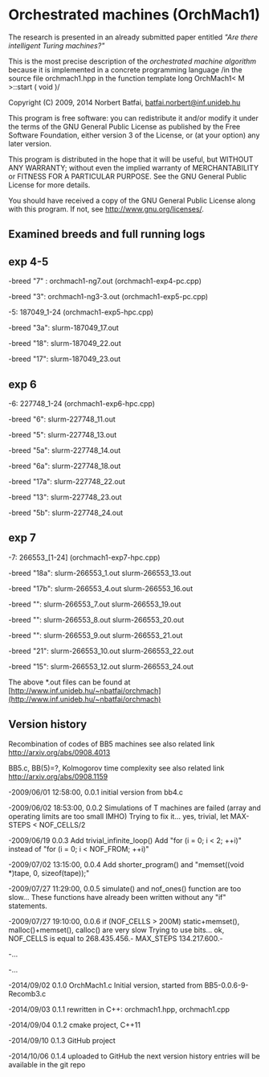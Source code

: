 Orchestrated machines (OrchMach1)
=================================
The research is presented in an already submitted paper entitled
_"Are there intelligent Turing machines?"_

This is the most precise description of the 
_orchestrated machine algorithm_ 
because it is implemented in a concrete programming 
language /in the source file orchmach1.hpp in the function 
template <int M> long OrchMach1< M >::start ( void )/

 Copyright (C) 2009, 2014 Norbert Batfai, batfai.norbert@inf.unideb.hu

 This program is free software: you can redistribute it and/or modify
 it under the terms of the GNU General Public License as published by
 the Free Software Foundation, either version 3 of the License, or
 (at your option) any later version.

 This program is distributed in the hope that it will be useful,
 but WITHOUT ANY WARRANTY; without even the implied warranty of
 MERCHANTABILITY or FITNESS FOR A PARTICULAR PURPOSE.  See the
 GNU General Public License for more details.

 You should have received a copy of the GNU General Public License
 along with this program.  If not, see <http://www.gnu.org/licenses/>.

Examined breeds and full running logs
-------------------------------------
 
  exp 4-5
  -------

-breed "7" : orchmach1-ng7.out (orchmach1-exp4-pc.cpp)

-breed "3": orchmach1-ng3-3.out (orchmach1-exp5-pc.cpp) 

-5: 187049_1-24 (orchmach1-exp5-hpc.cpp)

-breed "3a": slurm-187049_17.out

-breed "18": slurm-187049_22.out

-breed "17": slurm-187049_23.out

  exp 6
  -----

  -6: 227748_1-24 (orchmach1-exp6-hpc.cpp)

  -breed "6": slurm-227748_11.out 

  -breed "5": slurm-227748_13.out 

  -breed "5a": slurm-227748_14.out 

  -breed "6a":  slurm-227748_18.out 

  -breed "17a": slurm-227748_22.out 

  -breed "13": slurm-227748_23.out 

  -breed "5b": slurm-227748_24.out 

  exp 7
  -----

  -7: 266553_[1-24] (orchmach1-exp7-hpc.cpp)

  -breed "18a": slurm-266553_1.out slurm-266553_13.out

  -breed "17b": slurm-266553_4.out slurm-266553_16.out

  -breed "": slurm-266553_7.out slurm-266553_19.out

  -breed "": slurm-266553_8.out slurm-266553_20.out

  -breed "": slurm-266553_9.out slurm-266553_21.out

  -breed "21": slurm-266553_10.out slurm-266553_22.out

  -breed "15": slurm-266553_12.out slurm-266553_24.out
 
 The above *.out files can be found at [http://www.inf.unideb.hu/~nbatfai/orchmach](http://www.inf.unideb.hu/~nbatfai/orchmach)
 
Version history
---------------

 Recombination of codes of BB5 machines
 see also related link http://arxiv.org/abs/0908.4013

 BB5.c, BB(5)=?, Kolmogorov time complexity
 see also related link http://arxiv.org/abs/0908.1159

 -2009/06/01 12:58:00, 0.0.1
  initial version from bb4.c

 -2009/06/02 18:53:00, 0.0.2
  Simulations of T machines are failed
  (array and operating limits are too small IMHO)
  Trying to fix it... yes, trivial, let MAX-STEPS < NOF_CELLS/2

 -2009/06/19 0.0.3
  Add trivial_infinite_loop()
  Add "for (i = 0; i < 2; ++i)" instead of "for (i = 0; i < NOF_FROM; ++i)"

 -2009/07/02 13:15:00, 0.0.4
  Add shorter_program() and "memset((void *)tape, 0, sizeof(tape));"

 -2009/07/27 11:29:00, 0.0.5
  simulate() and nof_ones() function are too slow...
  These functions have already been written without any "if" statements.

 -2009/07/27 19:10:00, 0.0.6
  if (NOF_CELLS > 200M) static+memset(), malloc()+memset(), calloc() are very slow
  Trying to use bits... ok, NOF_CELLS is equal to 268.435.456.-
  MAX_STEPS 134.217.600.-

 -...

 -...

 -2014/09/02 0.1.0
  OrchMach1.c
  Initial version, started from BB5-0.0.6-9-Recomb3.c

 -2014/09/03 0.1.1
  rewritten in C++: orchmach1.hpp, orchmach1.cpp

 -2014/09/04 0.1.2
  cmake project, C++11

 -2014/09/10 0.1.3
  GitHub project

 -2014/10/06 0.1.4
  uploaded to GitHub
  the next version history entries will be available in the git repo
